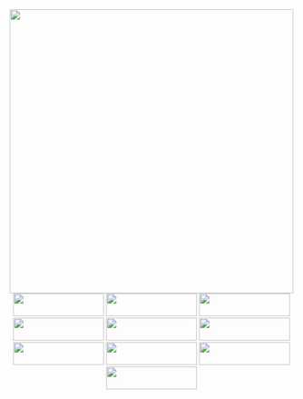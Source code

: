 <div align="center">
    <img src="https://user-images.githubusercontent.com/92689817/232241781-eed0bcfb-a229-428f-b449-375a8d49ffe3.gif" width="500"><br/>
    <img src="https://user-images.githubusercontent.com/92689817/232241907-c588ee4a-5d4f-4910-8950-1f35b2adace9.svg" style="width: 160px; height: 40px;">
    <img src="https://user-images.githubusercontent.com/92689817/232242314-bdc415bc-8a89-449c-bf00-104d6e6f47f6.svg" style="width: 160px; height: 40px;">
    <img src="https://user-images.githubusercontent.com/92689817/232241908-f9f9a942-fffb-4d98-8e67-072d1ccb9687.svg" style="width: 160px; height: 40px;">
    <img src="https://user-images.githubusercontent.com/92689817/232241905-b4da2267-f6df-40fb-a27e-e4f9e3bc4c7e.svg" style="width: 160px; height: 40px;">
    <img src="https://user-images.githubusercontent.com/92689817/232241904-5a47957e-987d-4b3b-a396-fb02b2604739.svg" style="width: 160px; height: 40px;">
    <img src="https://user-images.githubusercontent.com/92689817/232241909-f1e1c230-223a-45bb-a97c-c441be282eb3.svg" style="width: 160px; height: 40px;">
    <img src="https://user-images.githubusercontent.com/92689817/232241906-bcd62d87-9041-4ba5-9044-630053a3bcae.svg" style="width: 160px; height: 40px;">
    <img src="https://user-images.githubusercontent.com/92689817/232339113-fbb2f233-56b4-4d65-ab43-4d980013fac4.jpg" style="width: 160px; height: 40px;">
    <img src="https://user-images.githubusercontent.com/92689817/232343846-0e5b0ba5-89e6-4a90-b659-fc10c45a1fea.jpg" style="width: 160px; height: 40px;">
    <img src="https://user-images.githubusercontent.com/92689817/235444090-f95848ca-c20e-49eb-a26d-e2d763c5b74e.jpg" style="width: 160px; height: 40px;">
</div>
